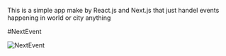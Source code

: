 This is a simple app make by React.js and Next.js that just handel events happening in world or city anything

#NextEvent

![NextEvent](https://user-images.githubusercontent.com/61544097/180563842-ad4ba05c-1c1a-4687-8348-985a0f2cb5ce.png)
